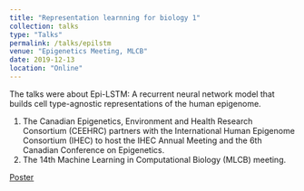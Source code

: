 ```yaml
---
title: "Representation learnning for biology 1"
collection: talks
type: "Talks"
permalink: /talks/epilstm
venue: "Epigenetics Meeting, MLCB"
date: 2019-12-13
location: "Online"
---
```


The talks were about Epi-LSTM: A recurrent neural network model that builds cell type-agnostic representations of the human epigenome. 

1. The Canadian Epigenetics, Environment and Health Research Consortium (CEEHRC) partners with the International Human Epigenome Consortium (IHEC) to host the IHEC Annual Meeting and the 6th Canadian Conference on Epigenetics. 
2. The 14th Machine Learning in Computational Biology (MLCB) meeting. 


<a href="https://drive.google.com/file/d/1YWtUfgQ9kKYVyk6n3VFJu97q5wUl3CV4/view?usp=sharing"><u>Poster</u></a>


